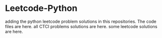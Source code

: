 # Leetcode-Python
adding the python leetcode problem solutions in this repositories. 
The code files are here.
all CTCI problems solutions are here.
some leetcode solutions are here.






























































































































